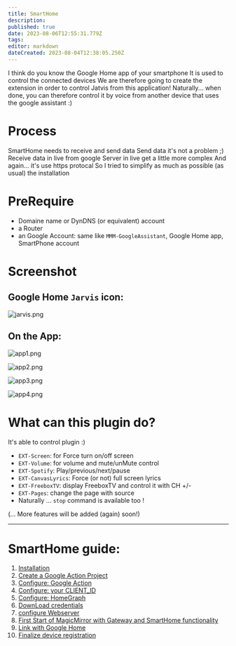 ```yaml
---
title: SmartHome
description: 
published: true
date: 2023-08-06T12:55:31.779Z
tags: 
editor: markdown
dateCreated: 2023-08-04T12:38:05.250Z
---
```


I think do you know the Google Home app of your smartphone
It is used to control the connected devices
We are therefore going to create the extension in order to control Jatvis from this application!
Naturally... when done, you can therefore control it by voice from another device that uses the google assistant :)

# Process
SmartHome needs to receive and send data
Send data it's not a problem ;)
Receive data in live from google Server in live get a little more complex
And again... it's use https protocal
So I tried to simplify as much as possible (as usual) the installation

# PreRequire

* Domaine name  or DynDNS (or equivalent) account
* a Router
* an Google Account: same like `MMM-GoogleAssistant`, Google Home app, SmartPhone account

# Screenshot
## Google Home `Jarvis` icon:
![jarvis.png](/resources/smarthome/jarvis.png)

## On the App:
![app1.png](/resources/smarthome/app1.png)

![app2.png](/resources/smarthome/app2.png)

![app3.png](/resources/smarthome/app3.png)

![app4.png](/resources/smarthome/app4.png)

# What can this plugin do?

It's able to control plugin :)

* `EXT-Screen`: for Force turn on/off screen
* `EXT-Volume`: for volume and mute/unMute control
* `EXT-Spotify`: Play/previous/next/pause
* `EXT-CanvasLyrics`: Force (or not) full screen lyrics
* `EXT-FreeboxTV`: display FreeboxTV and control it with CH +/-
* `EXT-Pages`: change the page with source
* Naturally ... `stop` command is available too !

(... More features will be added (again) soon!)

---

# SmartHome guide:

1. [Installation](/Gateway/SmartHome/Installation)
2. [Create a Google Action Project](/Gateway/SmartHome/ActionNewProject)
3. [Configure: Google Action](/Gateway/SmartHome/SmartHomeActions)
4. [Configure: your CLIENT_ID](/Gateway/SmartHome/CLIENT_ID)
5. [Configure: HomeGraph](/Gateway/SmartHome/HomeGraph)
6. [DownLoad credentials]()
7. [configure Webserver]()
8. [First Start of MagicMirror with Gateway and SmartHome functionality]()
9. [Link with Google Home]()
10. [Finalize device registration]()